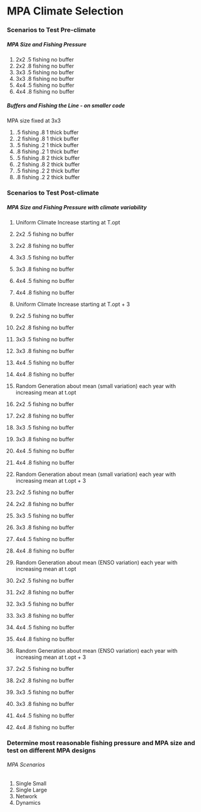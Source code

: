 # MPA Climate Selection

### Scenarios to Test Pre-climate

##### MPA Size and Fishing Pressure

1. 2x2 .5 fishing no buffer
2. 2x2 .8 fishing no buffer
3. 3x3 .5 fishing no buffer
4. 3x3 .8 fishing no buffer
5. 4x4 .5 fishing no buffer
6. 4x4 .8 fishing no buffer

##### Buffers and Fishing the Line - on smaller code

MPA size fixed at 3x3

1. .5 fishing .8 1 thick buffer
2. .2 fishing .8 1 thick buffer
3. .5 fishing .2 1 thick buffer
4. .8 fishing .2 1 thick buffer
5. .5 fishing .8 2 thick buffer
6. .2 fishing .8 2 thick buffer
7. .5 fishing .2 2 thick buffer
8. .8 fishing .2 2 thick buffer

### Scenarios to Test Post-climate

##### MPA Size and Fishing Pressure with climate variability

1. Uniform Climate Increase starting at T.opt

1. 2x2 .5 fishing no buffer
2. 2x2 .8 fishing no buffer
3. 3x3 .5 fishing no buffer
4. 3x3 .8 fishing no buffer
5. 4x4 .5 fishing no buffer
6. 4x4 .8 fishing no buffer

2. Uniform Climate Increase starting at T.opt + 3

1. 2x2 .5 fishing no buffer
2. 2x2 .8 fishing no buffer
3. 3x3 .5 fishing no buffer
4. 3x3 .8 fishing no buffer
5. 4x4 .5 fishing no buffer
6. 4x4 .8 fishing no buffer


3. Random Generation about mean (small variation) each year with increasing mean at t.opt

1. 2x2 .5 fishing no buffer
2. 2x2 .8 fishing no buffer
3. 3x3 .5 fishing no buffer
4. 3x3 .8 fishing no buffer
5. 4x4 .5 fishing no buffer
6. 4x4 .8 fishing no buffer

4. Random Generation about mean (small variation) each year with increasing mean at t.opt + 3

1. 2x2 .5 fishing no buffer
2. 2x2 .8 fishing no buffer
3. 3x3 .5 fishing no buffer
4. 3x3 .8 fishing no buffer
5. 4x4 .5 fishing no buffer
6. 4x4 .8 fishing no buffer


5. Random Generation about mean (ENSO variation) each year with increasing mean at t.opt

1. 2x2 .5 fishing no buffer
2. 2x2 .8 fishing no buffer
3. 3x3 .5 fishing no buffer
4. 3x3 .8 fishing no buffer
5. 4x4 .5 fishing no buffer
6. 4x4 .8 fishing no buffer


6. Random Generation about mean (ENSO variation) each year with increasing mean at t.opt + 3

1. 2x2 .5 fishing no buffer
2. 2x2 .8 fishing no buffer
3. 3x3 .5 fishing no buffer
4. 3x3 .8 fishing no buffer
5. 4x4 .5 fishing no buffer
6. 4x4 .8 fishing no buffer

### Determine most reasonable fishing pressure and MPA size and test on different MPA designs

###### MPA Scenarios

1. Single Small
2. Single Large
3. Network
4. Dynamics
